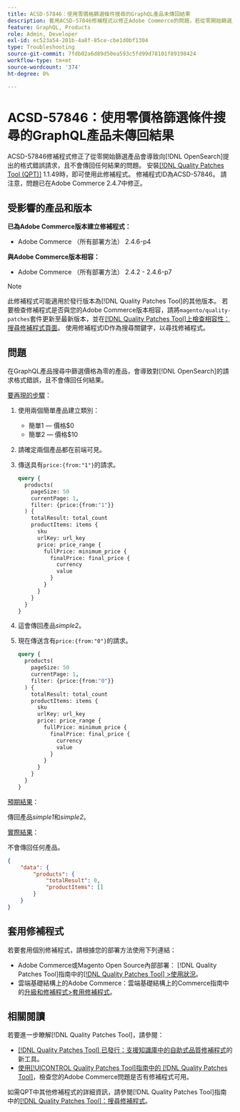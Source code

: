 ```yaml
---
title: ACSD-57846：使用零價格篩選條件搜尋的GraphQL產品未傳回結果
description: 套用ACSD-57846修補程式以修正Adobe Commerce的問題，若從零開始篩選產品會導致對 [!DNL OpenSearch] 的請求格式錯誤，且不會傳回任何結果。
feature: GraphQL, Products
role: Admin, Developer
exl-id: ec523a54-201b-4a8f-85ce-cbe1d0bf1304
type: Troubleshooting
source-git-commit: 7fdb02a6d89d50ea593c5fd99d78101f89198424
workflow-type: tm+mt
source-wordcount: '374'
ht-degree: 0%

---
```


# ACSD-57846：使用零價格篩選條件搜尋的GraphQL產品未傳回結果

ACSD-57846修補程式修正了從零開始篩選產品會導致向[!DNL OpenSearch]提出的格式錯誤請求，且不會傳回任何結果的問題。 安裝[[!DNL Quality Patches Tool (QPT)]](https://experienceleague.adobe.com/zh-hant/docs/commerce-operations/tools/quality-patches-tool/quality-patches-tool-to-self-serve-quality-patches) 1.1.49時，即可使用此修補程式。 修補程式ID為ACSD-57846。 請注意，問題已在Adobe Commerce 2.4.7中修正。

## 受影響的產品和版本

**已為Adobe Commerce版本建立修補程式：**

* Adobe Commerce （所有部署方法） 2.4.6-p4

**與Adobe Commerce版本相容：**

* Adobe Commerce （所有部署方法） 2.4.2 - 2.4.6-p7

>[!NOTE]
>
>此修補程式可能適用於發行版本為[!DNL Quality Patches Tool]的其他版本。 若要檢查修補程式是否與您的Adobe Commerce版本相容，請將`magento/quality-patches`套件更新至最新版本，並在[[!DNL Quality Patches Tool]上檢查相容性：搜尋修補程式頁面](https://experienceleague.adobe.com/tools/commerce-quality-patches/index.html?lang=zh-Hant)。 使用修補程式ID作為搜尋關鍵字，以尋找修補程式。

## 問題

在GraphQL產品搜尋中篩選價格為零的產品，會導致對[!DNL OpenSearch]的請求格式錯誤，且不會傳回任何結果。

<u>要再現的步驟</u>：

1. 使用兩個簡單產品建立類別：
   * 簡單1 — 價格$0
   * 簡單2 — 價格$10
1. 請確定兩個產品都在前端可見。
1. 傳送具有`price:{from:"1"}`的請求。

   ```graphql
   query {
     products(
       pageSize: 50
       currentPage: 1,
       filter: {price:{from:"1"}}
     ) {
       totalResult: total_count
       productItems: items {
         sku
         urlKey: url_key
         price: price_range {
           fullPrice: minimum_price {
             finalPrice: final_price {
               currency
               value
             }
           }
         }
       }
     }
   }
   ```

1. 這會傳回產品&#x200B;*simple2*。
1. 現在傳送含有`price:{from:"0"}`的請求。

   ```graphql
   query {
     products(
       pageSize: 50
       currentPage: 1,
       filter: {price:{from:"0"}}
     ) {
       totalResult: total_count
       productItems: items {
         sku
         urlKey: url_key
         price: price_range {
           fullPrice: minimum_price {
             finalPrice: final_price {
               currency
               value
             }
           }
         }
       }
     }
   }
   ```

<u>預期結果</u>：

傳回產品&#x200B;*simple1*&#x200B;和&#x200B;*simple2*。

<u>實際結果</u>：

不會傳回任何產品。

```json
{
    "data": {
        "products": {
            "totalResult": 0,
            "productItems": []
        }
    }
}
```

## 套用修補程式

若要套用個別修補程式，請根據您的部署方法使用下列連結：

* Adobe Commerce或Magento Open Source內部部署： [!DNL Quality Patches Tool]指南中的[[!DNL Quality Patches Tool] >使用狀況](/help/tools/quality-patches-tool/usage.md)。
* 雲端基礎結構上的Adobe Commerce：雲端基礎結構上的Commerce指南中的[升級和修補程式>套用修補程式](https://experienceleague.adobe.com/docs/commerce-cloud-service/user-guide/develop/upgrade/apply-patches.html?lang=zh-Hant)。

## 相關閱讀

若要進一步瞭解[!DNL Quality Patches Tool]，請參閱：

* [[!DNL Quality Patches Tool] 已發行：支援知識庫中的自助式品質修補程式](https://experienceleague.adobe.com/zh-hant/docs/commerce-operations/tools/quality-patches-tool/quality-patches-tool-to-self-serve-quality-patches)的新工具。
* [使用[!UICONTROL Quality Patches Tool]指南中的 [!DNL Quality Patches Tool]](/help/tools/quality-patches-tool/patches-available-in-qpt/check-patch-for-magento-issue-with-magento-quality-patches.md)，檢查您的Adobe Commerce問題是否有修補程式可用。


如需QPT中其他修補程式的詳細資訊，請參閱[!DNL Quality Patches Tool]指南中的[[!DNL Quality Patches Tool]：搜尋修補程式](https://experienceleague.adobe.com/tools/commerce-quality-patches/index.html?lang=zh-Hant)。
